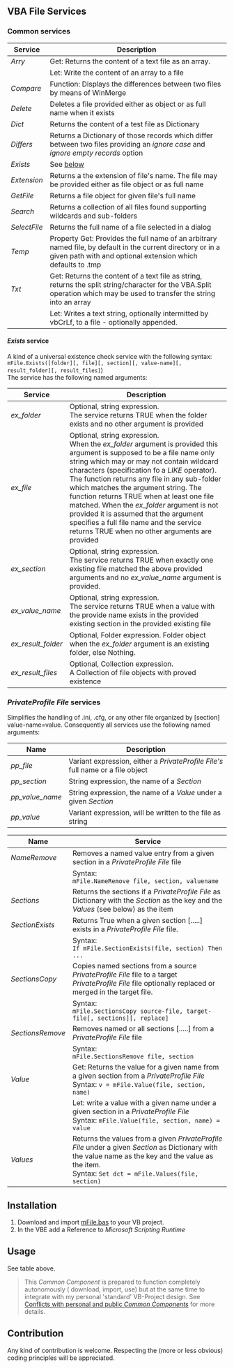 ## VBA File Services
### Common services

| Service      | Description                                |
| ------------ | ------------------------------------------ |
| _Arry_       | Get: Returns the content of a text file as an array.|
|              | Let: Write the content of an array to a file |    
| _Compare_    | Function: Displays the differences between two files by means of WinMerge |
| _Delete_     | Deletes a file provided either as object or as full name when it exists  |
| _Dict_       | Returns the content of a test file as Dictionary |
| _Differs_    | Returns a Dictionary of those records which differ between two files providing an _ignore case_ and _ignore empty records_ option |
| _Exists_     | See [below](#exists) |
| _Extension_  | Returns a the extension of file's name. The file may be provided either as file object or as full name|
| _GetFile_    | Returns a file object for given file's full name |
| _Search_     | Returns a collection of all files found supporting wildcards and sub-folders | 
| _SelectFile_ | Returns the full name of a file selected in a dialog |
| _Temp_       | Property Get: Provides the full name of an arbitrary named file, by default in the current directory or in a given path with and optional extension which defaults to .tmp | 
| _Txt_        | Get: Returns the content of a text file as string, returns the split string/character for the VBA.Split operation which may be used to transfer the string into an array |
|              | Let: Writes a text string, optionally intermitted by vbCrLf, to a file - optionally appended. |

#### _Exists_ service
A kind of a universal existence check service with the following syntax:<br>`mFile.Exists([folder][, file][, section][, value-name][, result_folder][, result_files]`)<br>
The service has the following named arguments:

| Service              | Description                                |
| -------------------- | ------------------------------------------ |
| _ex\_folder_         | Optional, string expression.<br>The service returns TRUE when the folder exists and no other argument is provided |
| _ex\_file_           | Optional, string expression.<br>When the _ex\_folder_ argument is provided this argument is supposed to be a file name only string which may or may not contain wildcard characters (specification fo a _LIKE_ operator). The function returns any file in any sub-folder which matches the argument string. The function returns TRUE when at least one file matched. When the _ex\_folder_ argument is not provided it is assumed that the argument specifies a full file name and the service returns TRUE when no other arguments are provided |
| _ex\_section_        | Optional, string expression.<br>The service returns TRUE when exactly one existing file matched the above provided arguments and no  _ex\_value\_name_ argument is provided. |
| _ex\_value\_name_    | Optional, string expression.<br>The service returns TRUE when a value with the provide name exists in the provided existing section in the provided existing file  |
| _ex\_result\_folder_ | Optional, Folder expression. Folder object when the _ex\_folder_ argument is an existing folder, else Nothing. |
| _ex\_result\_files_  | Optional, Collection expression.<br>A Collection of file objects with proved  existence |

### _PrivateProfile File_ services
Simplifies the handling of .ini, .cfg, or any other file organized by [section] value-name=value. Consequently all services use the following named arguments:

| Name               | Description                                                                     |
| ------------------ | ------------------------------------------------------------------------------- |
| _pp\_file_         | Variant expression, either a _PrivateProfile File's_ full name or a file object |
| _pp\_section_      | String expression, the name of a _Section_                                      |
| _pp\_value\_name_  | String expression, the name of a _Value_ under a given _Section_                |
| _pp\_value_        | Variant expression, will be written to the file as string                       |

| Name             | Service                                      |
| ---------------- | -------------------------------------------- |
| _NameRemove_     | Removes a named value entry from a given section in a _PrivateProfile File_ file |
|                | Syntax:<br>`mFile.NameRemove file, section, valuename` |
| _Sections_       | Returns the sections if a _PrivateProfile File_ as Dictionary with the _Section_ as the key and the _Values_ (see below) as the item |
| _SectionExists_  | Returns True when a given section [.....] exists in a _PrivateProfile File_ file. |
|                | Syntax:<br>`If mFile.SectionExists(file, section) Then ...`|
| _SectionsCopy_   | Copies named sections from a source _PrivateProfile File_ file to a target _PrivateProfile File_ file optionally replaced or merged in the target file. |
|                | Syntax:<br>`mFile.SectionsCopy source-file, target-file[, sections][, replace]`|
| _SectionsRemove_ | Removes named or all sections [.....] from a  _PrivateProfile File_ file |
|                | Syntax:<br>`mFile.SectionsRemove file, section`
| _Value_          | Get: Returns the value for a given name from a given section from a _PrivateProfile File_ <br>Syntax: `v = mFile.Value(file, section, name)`|
|                | Let: write a value with a given name under a given section in a _PrivateProfile File_ <br>Syntax: `mFile.Value(file, section, name) = value`|
| _Values_         | Returns the values from a given _PrivateProfile File_ under a given _Section_ as Dictionary with the value name as the key and the value as the item.<br>Syntax: `Set dct = mFile.Values(file, section)` |
   
## Installation
1. Download and import [mFile.bas][1] to your VB project.
2. In the VBE add a Reference to _Microsoft Scripting Runtime_

## Usage
See table above.
> This _Common Component_ is prepared to function completely autonomously ( download, import, use) but at the same time to integrate with my personal 'standard' VB-Project design. See [Conflicts with personal and public _Common Components_][3] for more details.



## Contribution
Any kind of contribution is welcome. Respecting the (more or less obvious) coding principles will be appreciated.

[1]:https://gitcdn.link/cdn/warbe-maker/Common-VBA-File-Services/master/source/mFile.bas
[2]:https://gitcdn.link/cdn/warbe-maker/Common-VBA-Directory-Services/master/source/mDct.bas
[3]:https://warbe-maker.github.io/vba/common/2022/02/15/Personal-and-public-Common-Components.html

